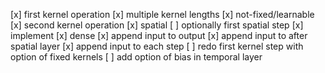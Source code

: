 [x] first kernel operation
    [x] multiple kernel lengths
    [x] not-fixed/learnable
[x] second kernel operation
    [x] spatial
[ ] optionally first spatial step
    [x] implement
[x] dense
    [x] append input to output
    [x] append input to after spatial layer
    [x] append input to each step
[ ] redo first kernel step with option of fixed kernels
[ ] add option of bias in temporal layer